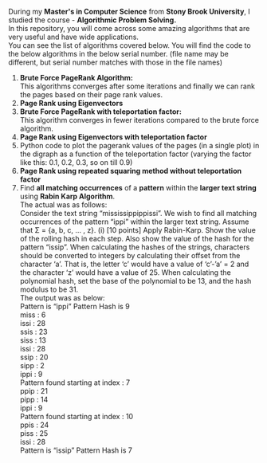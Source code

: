 During my **Master's in Computer Science** from **Stony Brook University**, I studied the course - **Algorithmic Problem Solving.** <br>
In this repository, you will come across some amazing algorithms that are very useful and have wide applications. <br>
You can see the list of algorithms covered below. You will find the code to the below algorithms in the below serial number. (file name may be different, but serial number matches with those in the file names) <br>
1. **Brute Force PageRank Algorithm:** <br>
   This algorithms converges after some iterations and finally we can rank the pages based on their page rank values.
2. **Page Rank using Eigenvectors**
3. **Brute Force PageRank with teleportation factor:** <br>
   This algorithm converges in fewer iterations compared to the brute force algorithm.
4. **Page Rank using Eigenvectors with teleportation factor**
5. Python code to plot the pagerank values of the pages (in a single plot) in the digraph as a function of the teleportation factor (varying the factor like this: 0.1, 0.2, 0.3, so on till 0.9)
6. **Page Rank using repeated squaring method without teleportation factor**
7. Find **all matching occurrences** of a **pattern** within the **larger text string** using **Rabin Karp Algorithm**.<br>
   The actual was as follows:<br>
    	Consider the text string “mississippippissi”. We wish to find all matching occurrences of the
	pattern “ippi” within the larger text string. Assume that Σ = {a, b, c, … , z}.
	(i) [10 points] Apply Rabin-Karp. Show the value of the rolling hash in each step. Also show the
	value of the hash for the pattern “issip”. When calculating the hashes of the strings, characters
	should be converted to integers by calculating their offset from the character ‘a’. That is, the
	letter ‘c’ would have a value of ‘c’-’a’ = 2 and the character ‘z’ would have a value of 25. When
	calculating the polynomial hash, set the base of the polynomial to be 13, and the hash modulus
	to be 31.<br>
   The output was as below: <br>
   	Pattern is “ippi” Pattern Hash is 9 <br>
	miss : 6 <br>
	issi : 28 <br>
	ssis : 23 <br>
	siss : 13<br>
	issi : 28<br>
	ssip : 20<br>
	sipp : 2<br>
	ippi : 9<br>
	Pattern found starting at index : 7<br>
	ppip : 21<br>
	pipp : 14<br>
	ippi : 9<br>
	Pattern found starting at index : 10<br>
	ppis : 24<br>
	piss : 25<br>
	issi : 28<br>
	Pattern is “issip” Pattern Hash is 7
